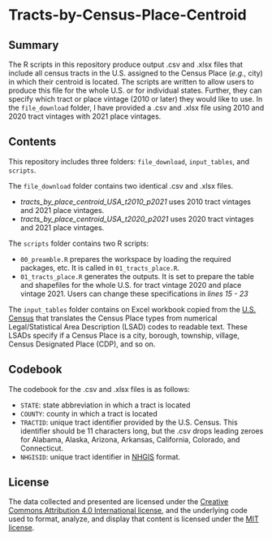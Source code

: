 # Tracts-by-Census-Place-Centroid

## Summary
The R scripts in this repository produce output .csv and .xlsx files that include all census tracts in the U.S. assigned to the Census Place (*e.g.*, city) in which their centroid is located. The scripts are written to allow users to produce this file for the whole U.S. or for individual states. Further, they can specify which tract or place vintage (2010 or later) they would like to use. In the `file_download` folder, I have provided a .csv and .xlsx file using 2010 and 2020 tract vintages with 2021 place vintages.

## Contents
This repository includes three folders: `file_download`, `input_tables`, and `scripts`.

The `file_download` folder contains two identical .csv and .xlsx files.
- *tracts_by_place_centroid_USA_t2010_p2021* uses 2010 tract vintages and 2021 place vintages.
- *tracts_by_place_centroid_USA_t2020_p2021* uses 2020 tract vintages and 2021 place vintages.

The `scripts` folder contains two R scripts:

- `00_preamble.R` prepares the workspace by loading the required packages, etc. It is called in `01_tracts_place.R`.
- `01_tracts_place.R` generates the outputs. It is set to prepare the table and shapefiles for the whole U.S. for tract vintage 2020 and place vintage 2021. Users can change these specifications in *lines 15 - 23*

The `input_tables` folder contains on Excel workbook copied from the [U.S. Census](https://www.census.gov/library/reference/code-lists/legal-status-codes.html) that translates the Census Place types from numerical Legal/Statistical Area Description (LSAD) codes to readable text. These LSADs specify if a Census Place is a city, borough, township, village, Census Designated Place (CDP), and so on.

## Codebook
The codebook for the .csv and .xlsx files is as follows:
- `STATE`: state abbreviation in which a tract is located
- `COUNTY`: county in which a tract is located
- `TRACTID`: unique tract identifier provided by the U.S. Census. This identifier should be 11 characters long, but the .csv drops leading zeroes for Alabama, Alaska, Arizona, Arkansas, California, Colorado, and Connecticut.
- `NHGISID`: unique tract identifier in [NHGIS](https://www.nhgis.org/) format.


## License
The data collected and presented are licensed under the [Creative Commons Attribution 4.0 International license](https://creativecommons.org/licenses/by/4.0/), and the underlying code used to format, analyze, and display that content is licensed under the [MIT license](http://opensource.org/licenses/mit-license.php).
